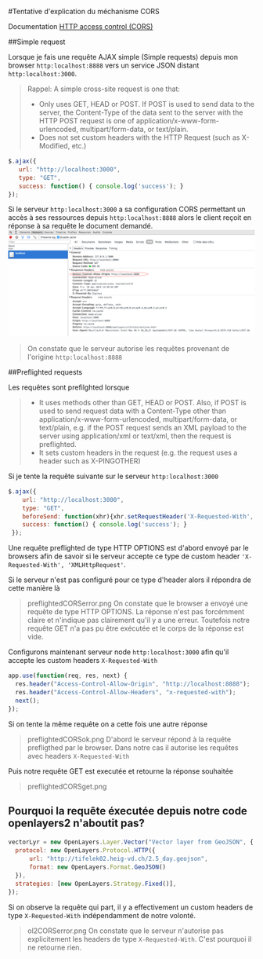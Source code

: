 #Tentative d'explication du méchanisme CORS

Documentation [HTTP access control (CORS)](https://developer.mozilla.org/en-US/docs/Web/HTTP/Access_control_CORS)

##Simple request

Lorsque je fais une requête AJAX simple (Simple requests) depuis mon browser `http:localhost:8888` vers un service JSON distant `http:localhost:3000`.

> Rappel: A simple cross-site request is one that:
> * Only uses GET, HEAD or POST. If POST is used to send data to the server, the Content-Type of the data sent to the server with the HTTP POST request is one of application/x-www-form-urlencoded, multipart/form-data, or text/plain.
> * Does not set custom headers with the HTTP Request (such as X-Modified, etc.)

```javascript
$.ajax({
   url: "http://localhost:3000",
   type: "GET",
   success: function() { console.log('success'); }
});
```

Si le serveur `http:localhost:3000` a sa configuration CORS permettant un accès à ses ressources depuis `http:localhost:8888` alors le client reçoit en réponse à sa requête le document demandé.
![simple cors request debugbar image](https://github.com/camel113/dealwithcors/blob/master/images/simpleCORSrequest.png "simple cors request")
> On constate que le serveur autorise les requêtes provenant de l'origine `http:localhost:8888`

##Preflighted requests

Les requêtes sont prefilghted lorsque

> * It uses methods other than GET, HEAD or POST.  Also, if POST is used to send request data with a Content-Type other than application/x-www-form-urlencoded, multipart/form-data, or text/plain, e.g. if the POST request sends an XML payload to the server using application/xml or text/xml, then the request is preflighted.
> * It sets custom headers in the request (e.g. the request uses a header such as X-PINGOTHER)

Si je tente la requête suivante sur le serveur `http:localhost:3000`

```javascript
$.ajax({
    url: "http://localhost:3000",
    type: "GET",
    beforeSend: function(xhr){xhr.setRequestHeader('X-Requested-With', 'XMLHttpRequest');},
    success: function() { console.log('success'); }
 });
 ```
Une requête preflighted de type HTTP OPTIONS est d'abord envoyé par le browsers afin de savoir si le serveur accepte ce type de custom header `'X-Requested-With', 'XMLHttpRequest'`.
 
Si le serveur n'est pas configuré pour ce type d'header alors il répondra de cette manière là
 
> preflightedCORSerror.png
> On constate que le browser a envoyé une requête de type HTTP OPTIONS. La réponse n'est pas forcémment claire et n'indique pas clairement qu'il y a une erreur. Toutefois notre requête GET n'a pas pu être exécutée et le corps de la réponse est vide.

Configurons maintenant serveur node `http:localhost:3000` afin qu'il accepte les custom headers `X-Requested-With`

```javascript
app.use(function(req, res, next) {
  res.header("Access-Control-Allow-Origin", "http://localhost:8888");
  res.header("Access-Control-Allow-Headers", "x-requested-with");
  next();
});
 ```
Si on tente la même requête on a cette fois une autre réponse

> preflightedCORSok.png
> D'abord le serveur répond à la requête prefligthed par le browser. 
> Dans notre cas il autorise les requêtes avec headers `X-Requested-With`

Puis notre requête GET est executée et retourne la réponse souhaitée

> preflightedCORSget.png

## Pourquoi la requête éxecutée depuis notre code openlayers2 n'aboutit pas?

```javascript
vectorLyr = new OpenLayers.Layer.Vector("Vector layer from GeoJSON", {
  protocol: new OpenLayers.Protocol.HTTP({
      url: "http://tifelek02.heig-vd.ch/2.5_day.geojson",
      format: new OpenLayers.Format.GeoJSON()
  }),
  strategies: [new OpenLayers.Strategy.Fixed()],
});
 ```
Si on observe la requête qui part, il y a effectivement un custom headers de type `X-Requested-With` indépendamment de notre volonté.

> ol2CORSerror.png
> On constate que le serveur n'autorise pas explicitement les headers de type `X-Requested-With`. C'est pourquoi il ne retourne rien.